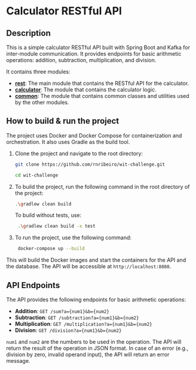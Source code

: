 # Calculator RESTful API

## Description

This is a simple calculator RESTful API built with Spring Boot and Kafka for inter-module communication. It provides endpoints for basic arithmetic operations:
addition, subtraction, multiplication, and division.

It contains three modules:

- [**rest**](rest): The main module that contains the RESTful API for the calculator.
- [**calculator**](calculator): The module that contains the calculator logic.
- [**common**](common): The module that contains common classes and utilities used by the other modules.

## How to build & run the project

The project uses Docker and Docker Compose for containerization and orchestration. It also uses Gradle as the build
tool.

1. Clone the project and navigate to the root directory:
   ```bash
   git clone https://github.com/rnribeiro/wit-challenge.git
   ```
   
    ```bash
    cd wit-challenge
    ```

2. To build the project, run the following command in the root directory of the project:
   ```bash
   .\gradlew clean build
   ```

   To build without tests, use:

   ```bash
    .\gradlew clean build -x test
    ```
3. To run the project, use the following command:
   ```bash
    docker-compose up --build
    ```

This will build the Docker images and start the containers for the API and the database. The API will be accessible at
`http://localhost:8080`.

## API Endpoints

The API provides the following endpoints for basic arithmetic operations:

- **Addition**: `GET /sum?a={num1}&b={num2}`
- **Subtraction**: `GET /subtraction?a={num1}&b={num2}`
- **Multiplication**: `GET /multiplication?a={num1}&b={num2}`
- **Division**: `GET /division?a={num1}&b={num2}`

`num1` and `num2` are the numbers to be used in the operation. The API will return the result of the operation in JSON
format.
In case of an error (e.g., division by zero, invalid operand input), the API will return an error message.



